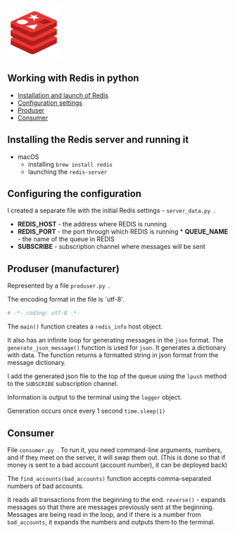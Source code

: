 <a href="https://redis.io/">
  <img src="https://github.com/JoKeRooo7/JoKeRooo7/blob/develop/icons/icons8-redis-240.png" alt="your_gif" 
     width="120" height="120">
</a>

## Working with Redis in python


* [Installation and launch of Redis](#installing-the-redis-server-and-running-it)
* [Configuration settings](#configuring-the-configuration)
* [Produser](#produser-manufacturer)
* [Consumer](#consumer)


## Installing the Redis server and running it

* macOS
    * installing `brew install redis`
    * launching the `redis-server`


## Configuring the configuration

I created a separate file with the initial Redis settings - `server_data.py `.
* **REDIS_HOST** - the address where REDIS is running
* **REDIS_PORT** - the port through which REDIS
is running * **QUEUE_NAME** - the name of the queue in REDIS
* **SUBSCRIBE** - subscription channel where messages will be sent


## Produser (manufacturer)

Represented by a file `produser.py `.

The encoding format in the file is `utf-8'.
```python 
# -*- coding: utf-8 -*-
```

The `main()` function creates a `redis_info` host object.

It also has an infinite loop for generating messages in the `json` format. The `generate_json_message()` function is used for `json`. It generates a dictionary with data. The function returns a formatted string in json format from the message dictionary.

I add the generated json file to the top of the queue using the `lpush` method to the `SUBSCRIBE` subscription channel.

Information is output to the terminal using the `logger` object.

Generation occurs once every 1 second `time.sleep(1)`


## Consumer

File `consumer.py `. To run it, you need command-line arguments, numbers, and if they meet on the server, it will swap them out. (This is done so that if money is sent to a bad account (account number), it can be deployed back)

The `find_accounts(bad_accounts)` function accepts comma-separated numbers of bad accounts.

It reads all transactions from the beginning to the end.
`reverse()` - expands messages so that there are messages previously sent at the beginning.
Messages are being read in the loop, and if there is a number from `bad_accounts`, it expands the numbers and outputs them to the terminal.
